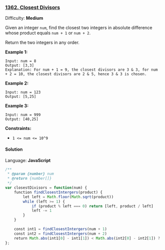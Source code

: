 ### [1362\. Closest Divisors](https://leetcode.com/problems/closest-divisors/)

Difficulty: **Medium**


Given an integer `num`, find the closest two integers in absolute difference whose product equals `num + 1` or `num + 2`.

Return the two integers in any order.

**Example 1:**

```
Input: num = 8
Output: [3,3]
Explanation: For num + 1 = 9, the closest divisors are 3 & 3, for num + 2 = 10, the closest divisors are 2 & 5, hence 3 & 3 is chosen.
```

**Example 2:**

```
Input: num = 123
Output: [5,25]
```

**Example 3:**

```
Input: num = 999
Output: [40,25]
```

**Constraints:**

*   `1 <= num <= 10^9`


#### Solution

Language: **JavaScript**

```javascript
/**
 * @param {number} num
 * @return {number[]}
 */
var closestDivisors = function(num) {
    function findClosestIntergers(product) {
        let left = Math.floor(Math.sqrt(product))
        while (left >= 1) {
            if (product % left === 0) return [left, product / left]
            left -= 1
        }
    }
    
    const int1 = findClosestIntergers(num + 1)
    const int2 = findClosestIntergers(num + 2)
    return Math.abs(int1[0] - int1[1]) < Math.abs(int2[0] - int2[1]) ? int1 : int2
};
```